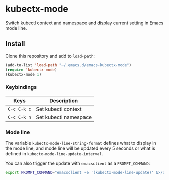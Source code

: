 # kubectx-mode

Switch kubectl context and namespace and display current setting in Emacs mode line.

## Install

Clone this repository and add to `load-path`:
```lisp
(add-to-list 'load-path "~/.emacs.d/emacs-kubectx-mode")
(require 'kubectx-mode)
(kubectx-mode 1)
```

### Keybindings

| Keys        | Description               |
| ---------   | ------------------------- |
| `C-c C-k c` | Set kubectl context       |
| `C-c C-k n` | Set kubectl namespace     |

### Mode line

The variable `kubectx-mode-line-string-format` defines what to display in the mode line, and
mode line will be updated every 5 seconds or what is defined in
`kubectx-mode-line-update-interval`.

You can also trigger the update with `emacsclient` as a `PROMPT_COMMAND`:

```bash
export PROMPT_COMMAND="emacsclient -e '(kubectx-mode-line-update)' &>/dev/null"
```
